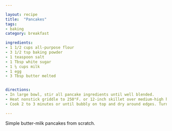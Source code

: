 ```yaml
---

layout: recipe
title:  "Pancakes"
tags: 
- baking
category: breakfast

ingredients:
- 1 1/2 cups all-purpose flour
- 3 1/2 tsp baking powder
- 1 teaspoon salt
- 1 Tbsp white sugar
- 1 ¼ cups milk
- 1 egg
- 3 Tbsp butter melted


directions:
- In large bowl, stir all pancake ingredients until well blended.
- Heat nonstick griddle to 250°F. or 12-inch skillet over medium-high heat.
- Cook 2 to 3 minutes or until bubbly on top and dry around edges. Turn; cook other side until light golden brown around edges.

---
```


Simple butter-milk pancakes from scratch.